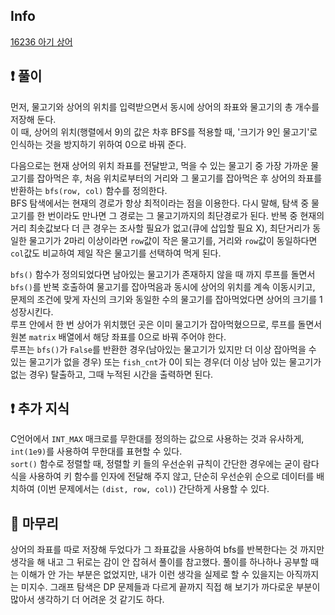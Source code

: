 ## Info
<a href="https://www.acmicpc.net/problem/16236" rel="nofollow">16236 아기 상어</a>

## ❗ 풀이
먼저, 물고기와 상어의 위치를 입력받으면서 동시에 상어의 좌표와 물고기의 총 개수를 저장해 둔다.  
이 때, 상어의 위치(행렬에서 9)의 값은 차후 BFS를 적용할 때, '크기가 9인 물고기'로 인식하는 것을 방지하기 위하여 0으로 바꿔 준다.  
  
다음으로는 현재 상어의 위치 좌표를 전달받고, 먹을 수 있는 물고기 중 가장 가까운 물고기를 잡아먹은 후, 처음 위치로부터의 거리와 그 물고기를 잡아먹은 후 상어의 좌표를 반환하는 `bfs(row, col)` 함수를 정의한다.  
BFS 탐색에서는 현재의 경로가 항상 최적이라는 점을 이용한다. 다시 말해, 탐색 중 물고기를 한 번이라도 만나면 그 경로는 그 물고기까지의 최단경로가 된다. 반복 중 현재의 거리 최솟값보다 더 큰 경우는 조사할 필요가 없고(큐에 삽입할 필요 X), 최단거리가 동일한 물고기가 2마리 이상이라면 `row`값이 작은 물고기를, 거리와 `row`값이 동일하다면 `col`값도 비교하여 제일 작은 물고기를 선택하여 먹게 된다.  
  
`bfs()` 함수가 정의되었다면 남아있는 물고기가 존재하지 않을 때 까지 루프를 돌면서 `bfs()`를 반복 호출하여 물고기를 잡아먹음과 동시에 상어의 위치를 계속 이동시키고, 문제의 조건에 맞게 자신의 크기와 동일한 수의 물고기를 잡아먹었다면 상어의 크기를 1 성장시킨다.  
루프 안에서 한 번 상어가 위치했던 곳은 이미 물고기가 잡아먹혔으므로, 루프를 돌면서 원본 `matrix` 배열에서 해당 좌표를 0으로 바꿔 주어야 한다.  
루프는 `bfs()`가 `False`를 반환한 경우(남아있는 물고기가 있지만 더 이상 잡아먹을 수 있는 물고기가 없을 경우) 또는 `fish_cnt`가 0이 되는 경우(더 이상 남아 있는 물고기가 없는 경우) 탈출하고, 그때 누적된 시간을 출력하면 된다.


## ❗ 추가 지식
C언어에서 `INT_MAX` 매크로를 무한대를 정의하는 값으로 사용하는 것과 유사하게, `int(1e9)`를 사용하여 무한대를 표현할 수 있다.  
`sort()` 함수로 정렬할 때, 정렬할 키 들의 우선순위 규칙이 간단한 경우에는 굳이 람다식을 사용하여 키 함수를 인자에 전달해 주지 않고, 단순히 우선순위 순으로 데이터를 배치하여 (이번 문제에서는 `(dist, row, col)`) 간단하게 사용할 수 있다.


## 🙂 마무리
상어의 좌표를 따로 저장해 두었다가 그 좌표값을 사용하여 bfs를 반복한다는 것 까지만 생각을 해 내고 그 뒤로는 감이 안 잡혀서 풀이를 참고했다. 풀이를 하나하나 공부할 때는 이해가 안 가는 부분은 없었지만, 내가 이런 생각을 실제로 할 수 있을지는 아직까지는 미지수. 그래프 탐색은 DP 문제들과 다르게 끝까지 직접 해 보기가 까다로운 부분이 많아서 생각하기 더 어려운 것 같기도 하다.

